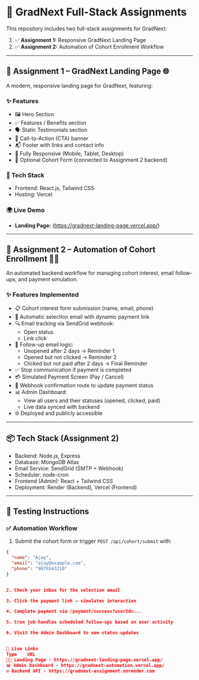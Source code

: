 # 🚀 GradNext Full-Stack Assignments

This repository includes two full-stack assignments for GradNext:

1. ✅ **Assignment 1:** Responsive GradNext Landing Page
2. ✅ **Assignment 2:** Automation of Cohort Enrollment Workflow

---

## 📌 Assignment 1 – GradNext Landing Page 🌐

A modern, responsive landing page for GradNext, featuring:

### ✨ Features

- 🖼️ Hero Section
- ✅ Features / Benefits section
- 🗣️ Static Testimonials section
- 🔔 Call-to-Action (CTA) banner
- 📬 Footer with links and contact info
- 📱 Fully Responsive (Mobile, Tablet, Desktop)
- 🧾 Optional Cohort Form (connected to Assignment 2 backend)

### 🧰 Tech Stack

- Frontend: React.js, Tailwind CSS
- Hosting: Vercel

### 🌍 Live Demo

- **Landing Page:**
(https://gradnext-landing-page.vercel.app/)

---

## 📌 Assignment 2 – Automation of Cohort Enrollment 💼📩

An automated backend workflow for managing cohort interest, email follow-ups, and payment simulation.

### ✨ Features Implemented

- 📋 Cohort interest form submission (name, email, phone)
- 📧 Automatic selection email with dynamic payment link
- 🔍 Email tracking via SendGrid webhook:
  - Open status
  - Link click
- 🔁 Follow-up email logic:
  - Unopened after 2 days → Reminder 1
  - Opened but not clicked → Reminder 2
  - Clicked but not paid after 2 days → Final Reminder
- ✅ Stop communication if payment is completed
- 💳 Simulated Payment Screen (Pay / Cancel)
- 🔔 Webhook confirmation route to update payment status
- 📊 Admin Dashboard:
  - View all users and their statuses (opened, clicked, paid)
  - Live data synced with backend
- 🌐 Deployed and publicly accessible

---

## 📦 Tech Stack (Assignment 2)

- Backend: Node.js, Express
- Database: MongoDB Atlas
- Email Service: SendGrid (SMTP + Webhook)
- Scheduler: node-cron
- Frontend (Admin): React + Tailwind CSS
- Deployment: Render (Backend), Vercel (Frontend)

---

## 🧪 Testing Instructions

### ✅ Automation Workflow

1. Submit the cohort form or trigger `POST /api/cohort/submit` with:

```json
{
  "name": "Ajay",
  "email": "ajay@example.com",
  "phone": "9876543210"
}


2. Check your inbox for the selection email

3. Click the payment link → simulates interaction

4. Complete payment via /payment/success?userId=...

5. Cron job handles scheduled follow-ups based on user activity

6. Visit the Admin Dashboard to see status updates


🔗 Live Links
Type	URL
🧑‍💻 Landing Page - https://gradnext-landing-page.vercel.app/
📊 Admin Dashboard - https://gradnext-automation.vercel.app/
⚙️ Backend API - https://gradnext-assignment.onrender.com
```

